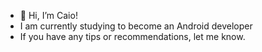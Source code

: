 - 👋 Hi, I’m Caio!
- I am currently studying to become an Android developer
- If you have any tips or recommendations, let me know.
